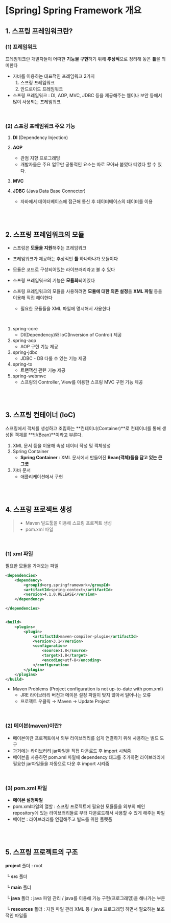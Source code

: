 # [Spring] Spring Framework 개요

## 1. 스프링 프레임워크란?

### (1) 프레임워크

프레임워크란 개발자들이 어떠한 **기능을 구현**하기 위해 **추상적**으로 정리해 놓은 **틀**을 의미한다

- 자바를 이용하는 대표적인 프레임워크 2가지
  1. 스프링 프레임워크
  2. 안드로이드 프레임워크
- 스프링 프레임워크 : DI, AOP, MVC, JDBC 등을 제공해주는 웹이나 보안 등에서 많이 사용되는 프레임워크

<br>

### (2) 스프링 프레임워크 주요 기능

1. **DI** (Dependency Injection)

2. **AOP**
   - 관점 지향 프로그래밍
   - 개발자들은 주요 업무만 공통적인 요소는 따로 모아놔 붙였다 떼었다 할 수 있다.

3. **MVC**

4. **JDBC** (Java Data Base Connector)
   - 자바에서 데이터베이스에 접근해 통신 후 데이터베이스의 데이터를 이용

<br>

<br>

## 2. 스프링 프레임워크의 모듈

- 스프링은 **모듈을 지원**해주는 프레임워크

- 프레임워크가 제공하는 추상적인 **틀** 하나하나가 모듈이다
- 모듈은 코드로 구성되어있는 라이브러리라고 볼 수 있다
- 스프링 프레임워크의 기능은 **모듈화**되어있다

- 스프링 프레임워크의 모듈을 사용하려면 **모듈에 대한 의존 설정**을 **XML 파일** 등을 이용해 직접 해야한다
  - 필요한 모듈들을 XML 파일에 명시해서 사용한다

<br>

1. spring-core
   - DI(Dependency)와 IoC(Inversion of Control) 제공
2. spring-aop
   - AOP 구현 기능 제공
3. spring-jdbc
   - JDBC - DB 다룰 수 있는 기능 제공
4. spring-tx
   - 트랜잭션 관련 기능 제공
5. spring-webmvc
   - 스프링의 Controller, View를 이용한 스프링 MVC 구현 기능 제공

<br>

<br>

## 3. 스프링 컨테이너 (IoC)

스프링에서 객체를 생성하고 조립하는 **컨테이너(Container)**로 컨테이너를 통해 생성된 객체를 **빈(Bean)**이라고 부른다.

1. XML 문서 등을 이용해 속성 데이터 작성 및 객체생성
2. Spring Container
   - **Spring Container** : XML 문서에서 만들어진 **Bean(객체)들을 담고 있는 큰 그릇**
3. 자바 문서
   - 애플리케이션에서 구현

<br>

<br>

## 4. 스프링 프로젝트 생성

> - Maven 빌드툴을 이용해 스프링 프로젝트 생성
> - pom.xml 파일

<br>

### (1) xml 파일

필요한 모듈을 가져오는 파일

```xml
<dependencies>
    <dependency>
        <groupId>org.springframework</groupId>
        <artifactId>spring-context</artifactId>
        <version>4.1.0.RELEASE</version>
    </dependency>

</dependencies>


<build>
    <plugins>
        <plugin>
            <artifactId>maven-compiler-plugin</artifactId>
            <version>3.1</version>
            <configuration>
                <source>1.8</source>
                <target>1.8</target>
                <encoding>utf-8</encoding>
            </configuration>
        </plugin>
    </plugins>
</build>
```

- Maven Problems (Project configuration is not up-to-date with pom.xml)
  - JRE 라이브러리 버전과 메이븐 설정 파일이 맞지 않아서 일어나는 오류
  - 프로젝트 우클릭 → Maven → Update Project

<br>

### (2) 메이븐(maven)이란?

- 메이븐이란 프로젝트에서 외부 라이브러리를 쉽게 연결하기 위해 사용하는 빌드 도구
- 과거에는 라이브러리 jar파일을 직접 다운로드 후 import 시켜줌
- 메이븐을 사용하면 pom.xml 파일에 dependency 태그를 추가하면 라이브러리에 필요한 jar파일들을 자동으로 다운 후 import 시켜줌

<br>

### (3) pom.xml 파일

- **메이븐 설정파일**
- pom.xml파일의 열할 : 스프링 프로젝트에 필요한 모듈들을 외부의 메인 repository에 있는 라이브러리들로 부터 다운로드해서 사용할 수 있게 해주는 파일
- 메이븐 : 라이브러리를 연결해주고 빌드를 위한 플랫폼

<br>

<br>

## 5. 스프링 프로젝트의 구조

**project** 폴더 : root

​		└ **src** 폴더

​			└ **main** 폴더

​					└ **java** 폴더 : java 파일 관리 / java를 이용해 기능 구현(프로그래밍)을 해나가는 부분

​							└ **resources** 폴더 : 자원 파일 관리 XML 등 / java 프로그래밍 하면서 필요하는 보조적인 파일들

<br>



